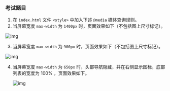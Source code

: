 ### 考试题目

1. 在 `index.html` 文件 `<style>` 中加入下述 `@media` 媒体查询规则。
2. 当屏幕宽度 `max-width` 为 `1400px` 时，页面效果如下（不包括图上尺寸标记）。

![img](https://doc.shiyanlou.com/courses/uid1693782-20211101-1635747187152)

3. 当屏幕宽度 `max-width` 为 `900px` 时，页面效果如下（不包括图上尺寸标记）。

![img](https://doc.shiyanlou.com/courses/4450/1693782/5e95b7860c5780b0ab42f2dac35b3edb-0)

4. 当屏幕宽度 `max-width` 为 `650px` 时，头部导航隐藏，并在右侧显示图标，底部列表的宽度为 100% ，页面效果如下。

   ![img](https://doc.shiyanlou.com/courses/uid1693782-20210813-1628821675483)

